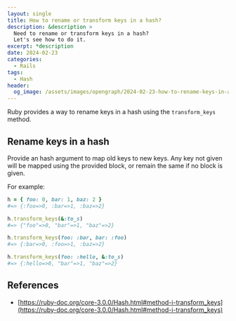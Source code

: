 ```yaml
---
layout: single
title: How to rename or transform keys in a hash?
description: &description >
  Need to rename or transform keys in a hash?
  Let's see how to do it.
excerpt: *description
date: 2024-02-23
categories:
  - Rails
tags:
  - Hash
header:
  og_image: /assets/images/opengraph/2024-02-23-how-to-rename-keys-in-a-hash.png
---
```


Ruby provides a way to rename keys in a hash using the `transform_keys` method.

## Rename keys in a hash

Provide an hash argument to map old keys to new keys.
Any key not given will be mapped using the provided block, or remain the same if no block is given.

For example:

```ruby
h = { foo: 0, bar: 1, baz: 2 }
#=> {:foo=>0, :bar=>1, :baz=>2}

h.transform_keys(&:to_s)
#=> {"foo"=>0, "bar"=>1, "baz"=>2}

h.transform_keys(foo: :bar, bar: :foo)
#=> {:bar=>0, :foo=>1, :baz=>2}

h.transform_keys(foo: :hello, &:to_s)
#=> {:hello=>0, "bar"=>1, "baz"=>2}
```

## References

- [https://ruby-doc.org/core-3.0.0/Hash.html#method-i-transform_keys](https://ruby-doc.org/core-3.0.0/Hash.html#method-i-transform_keys)
